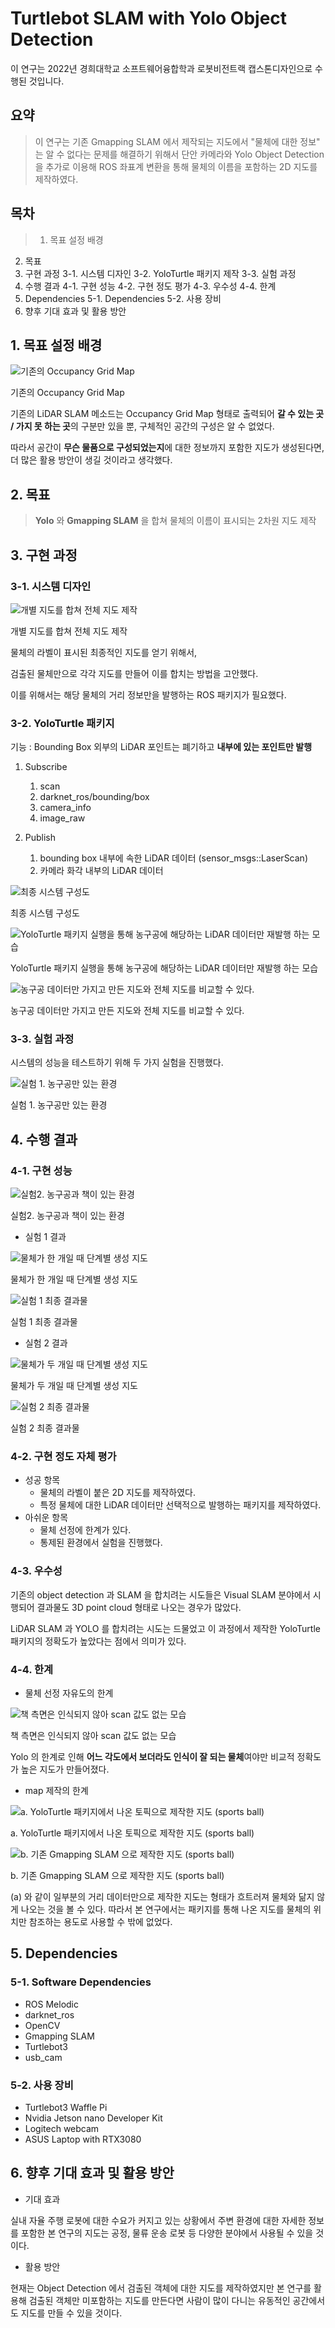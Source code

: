 # Turtlebot SLAM with Yolo Object Detection

이 연구는 2022년 경희대학교 소프트웨어융합학과 로봇비전트랙 캡스톤디자인으로 수행된 것입니다. 

## 요약

> 이 연구는 기존 Gmapping SLAM 에서 제작되는 지도에서 "물체에 대한 정보" 는 알 수 없다는 문제를 
해결하기 위해서 단안 카메라와 Yolo Object Detection 을 추가로 이용해 ROS 좌표계 변환을 통해 
물체의 이름을 포함하는 2D 지도를 제작하였다.
> 

## 목차

> 1. 목표 설정 배경
2. 목표
3. 구현 과정
	3-1. 시스템 디자인
	3-2. YoloTurtle 패키지 제작
	3-3. 실험 과정
4. 수행 결과
	4-1. 구현 성능
	4-2. 구현 정도 평가
	4-3. 우수성
	4-4. 한계
5. Dependencies
	5-1. Dependencies
	5-2. 사용 장비
6. 향후 기대 효과 및 활용 방안
> 

## 1. 목표 설정 배경

![기존의 Occupancy Grid Map](%E1%84%86%E1%85%B5%E1%84%85%E1%85%A2%E1%84%8C%E1%85%A1%E1%84%83%E1%85%A9%E1%86%BC%E1%84%8E%E1%85%A1%E1%84%85%E1%85%A9%E1%84%87%E1%85%A9%E1%86%BA%20%E1%84%8F%E1%85%A2%E1%86%B8%E1%84%89%E1%85%B3%E1%84%90%E1%85%A9%E1%86%AB%20%E1%84%83%E1%85%B5%E1%84%8C%E1%85%A1%E1%84%8B%E1%85%B5%E1%86%AB%20%E1%84%8E%E1%85%AC%E1%84%8C%E1%85%A9%E1%86%BC%20%E1%84%87%E1%85%A9%E1%84%80%E1%85%A9%E1%84%89%E1%85%A5%205fcb11f68b6f4d188029ea12f2d7802b/Untitled.png)

기존의 Occupancy Grid Map

기존의 LiDAR SLAM 메소드는 Occupancy Grid Map 형태로 출력되어 **갈 수 있는 곳 / 가지 못 하는 곳**의 구분만 있을 뿐, 
구체적인 공간의 구성은 알 수 없었다.

따라서 공간이 **무슨 물품으로 구성되었는지**에 대한 정보까지 포함한 지도가 생성된다면, 더 많은 활용 방안이 생길 것이라고 생각했다.

## 2. 목표

> **Yolo** 와 **Gmapping SLAM** 을 합쳐 물체의 이름이 표시되는 2차원 지도 제작
> 

## 3. 구현 과정

### 3-1. 시스템 디자인

![개별 지도를 합쳐 전체 지도 제작](%E1%84%86%E1%85%B5%E1%84%85%E1%85%A2%E1%84%8C%E1%85%A1%E1%84%83%E1%85%A9%E1%86%BC%E1%84%8E%E1%85%A1%E1%84%85%E1%85%A9%E1%84%87%E1%85%A9%E1%86%BA%20%E1%84%8F%E1%85%A2%E1%86%B8%E1%84%89%E1%85%B3%E1%84%90%E1%85%A9%E1%86%AB%20%E1%84%83%E1%85%B5%E1%84%8C%E1%85%A1%E1%84%8B%E1%85%B5%E1%86%AB%20%E1%84%8E%E1%85%AC%E1%84%8C%E1%85%A9%E1%86%BC%20%E1%84%87%E1%85%A9%E1%84%80%E1%85%A9%E1%84%89%E1%85%A5%205fcb11f68b6f4d188029ea12f2d7802b/Untitled%201.png)

개별 지도를 합쳐 전체 지도 제작

물체의 라벨이 표시된 최종적인 지도를 얻기 위해서, 

검출된 물체만으로 각각 지도를 만들어 이를 합치는 방법을 고안했다. 

이를 위해서는 해당 물체의 거리 정보만을 발행하는 ROS 패키지가 
필요했다. 

### 3-2. YoloTurtle 패키지

기능 : Bounding Box 외부의 LiDAR 포인트는 폐기하고 **내부에 있는 포인트만 발행**

1. Subscribe 
    1. scan
    2. darknet_ros/bounding/box
    3. camera_info
    4. image_raw

1. Publish
    1. bounding box 내부에 속한 LiDAR 데이터 (sensor_msgs::LaserScan)
    2. 카메라 화각 내부의 LiDAR 데이터

![최종 시스템 구성도](%E1%84%86%E1%85%B5%E1%84%85%E1%85%A2%E1%84%8C%E1%85%A1%E1%84%83%E1%85%A9%E1%86%BC%E1%84%8E%E1%85%A1%E1%84%85%E1%85%A9%E1%84%87%E1%85%A9%E1%86%BA%20%E1%84%8F%E1%85%A2%E1%86%B8%E1%84%89%E1%85%B3%E1%84%90%E1%85%A9%E1%86%AB%20%E1%84%83%E1%85%B5%E1%84%8C%E1%85%A1%E1%84%8B%E1%85%B5%E1%86%AB%20%E1%84%8E%E1%85%AC%E1%84%8C%E1%85%A9%E1%86%BC%20%E1%84%87%E1%85%A9%E1%84%80%E1%85%A9%E1%84%89%E1%85%A5%205fcb11f68b6f4d188029ea12f2d7802b/Untitled%202.png)

최종 시스템 구성도

![YoloTurtle 패키지 실행을 통해 농구공에 해당하는 
LiDAR 데이터만 재발행 하는 모습](%E1%84%86%E1%85%B5%E1%84%85%E1%85%A2%E1%84%8C%E1%85%A1%E1%84%83%E1%85%A9%E1%86%BC%E1%84%8E%E1%85%A1%E1%84%85%E1%85%A9%E1%84%87%E1%85%A9%E1%86%BA%20%E1%84%8F%E1%85%A2%E1%86%B8%E1%84%89%E1%85%B3%E1%84%90%E1%85%A9%E1%86%AB%20%E1%84%83%E1%85%B5%E1%84%8C%E1%85%A1%E1%84%8B%E1%85%B5%E1%86%AB%20%E1%84%8E%E1%85%AC%E1%84%8C%E1%85%A9%E1%86%BC%20%E1%84%87%E1%85%A9%E1%84%80%E1%85%A9%E1%84%89%E1%85%A5%205fcb11f68b6f4d188029ea12f2d7802b/Untitled%203.png)

YoloTurtle 패키지 실행을 통해 농구공에 해당하는 
LiDAR 데이터만 재발행 하는 모습

![농구공 데이터만 가지고 만든 지도와 전체 지도를 
비교할 수 있다. ](%E1%84%86%E1%85%B5%E1%84%85%E1%85%A2%E1%84%8C%E1%85%A1%E1%84%83%E1%85%A9%E1%86%BC%E1%84%8E%E1%85%A1%E1%84%85%E1%85%A9%E1%84%87%E1%85%A9%E1%86%BA%20%E1%84%8F%E1%85%A2%E1%86%B8%E1%84%89%E1%85%B3%E1%84%90%E1%85%A9%E1%86%AB%20%E1%84%83%E1%85%B5%E1%84%8C%E1%85%A1%E1%84%8B%E1%85%B5%E1%86%AB%20%E1%84%8E%E1%85%AC%E1%84%8C%E1%85%A9%E1%86%BC%20%E1%84%87%E1%85%A9%E1%84%80%E1%85%A9%E1%84%89%E1%85%A5%205fcb11f68b6f4d188029ea12f2d7802b/Untitled%204.png)

농구공 데이터만 가지고 만든 지도와 전체 지도를 
비교할 수 있다. 

### 3-3. 실험 과정

시스템의 성능을 테스트하기 위해 두 가지 실험을 진행했다.                          

![실험 1. 농구공만 있는 환경](%E1%84%86%E1%85%B5%E1%84%85%E1%85%A2%E1%84%8C%E1%85%A1%E1%84%83%E1%85%A9%E1%86%BC%E1%84%8E%E1%85%A1%E1%84%85%E1%85%A9%E1%84%87%E1%85%A9%E1%86%BA%20%E1%84%8F%E1%85%A2%E1%86%B8%E1%84%89%E1%85%B3%E1%84%90%E1%85%A9%E1%86%AB%20%E1%84%83%E1%85%B5%E1%84%8C%E1%85%A1%E1%84%8B%E1%85%B5%E1%86%AB%20%E1%84%8E%E1%85%AC%E1%84%8C%E1%85%A9%E1%86%BC%20%E1%84%87%E1%85%A9%E1%84%80%E1%85%A9%E1%84%89%E1%85%A5%205fcb11f68b6f4d188029ea12f2d7802b/Untitled%205.png)

실험 1. 농구공만 있는 환경

## 4. 수행 결과

### 4-1. 구현 성능

![실험2. 농구공과 책이 있는 환경](%E1%84%86%E1%85%B5%E1%84%85%E1%85%A2%E1%84%8C%E1%85%A1%E1%84%83%E1%85%A9%E1%86%BC%E1%84%8E%E1%85%A1%E1%84%85%E1%85%A9%E1%84%87%E1%85%A9%E1%86%BA%20%E1%84%8F%E1%85%A2%E1%86%B8%E1%84%89%E1%85%B3%E1%84%90%E1%85%A9%E1%86%AB%20%E1%84%83%E1%85%B5%E1%84%8C%E1%85%A1%E1%84%8B%E1%85%B5%E1%86%AB%20%E1%84%8E%E1%85%AC%E1%84%8C%E1%85%A9%E1%86%BC%20%E1%84%87%E1%85%A9%E1%84%80%E1%85%A9%E1%84%89%E1%85%A5%205fcb11f68b6f4d188029ea12f2d7802b/Untitled%206.png)

실험2. 농구공과 책이 있는 환경

- 실험 1 결과

![물체가 한 개일 때 단계별 생성 지도](%E1%84%86%E1%85%B5%E1%84%85%E1%85%A2%E1%84%8C%E1%85%A1%E1%84%83%E1%85%A9%E1%86%BC%E1%84%8E%E1%85%A1%E1%84%85%E1%85%A9%E1%84%87%E1%85%A9%E1%86%BA%20%E1%84%8F%E1%85%A2%E1%86%B8%E1%84%89%E1%85%B3%E1%84%90%E1%85%A9%E1%86%AB%20%E1%84%83%E1%85%B5%E1%84%8C%E1%85%A1%E1%84%8B%E1%85%B5%E1%86%AB%20%E1%84%8E%E1%85%AC%E1%84%8C%E1%85%A9%E1%86%BC%20%E1%84%87%E1%85%A9%E1%84%80%E1%85%A9%E1%84%89%E1%85%A5%205fcb11f68b6f4d188029ea12f2d7802b/Untitled%207.png)

물체가 한 개일 때 단계별 생성 지도

![실험 1 최종 결과물](%E1%84%86%E1%85%B5%E1%84%85%E1%85%A2%E1%84%8C%E1%85%A1%E1%84%83%E1%85%A9%E1%86%BC%E1%84%8E%E1%85%A1%E1%84%85%E1%85%A9%E1%84%87%E1%85%A9%E1%86%BA%20%E1%84%8F%E1%85%A2%E1%86%B8%E1%84%89%E1%85%B3%E1%84%90%E1%85%A9%E1%86%AB%20%E1%84%83%E1%85%B5%E1%84%8C%E1%85%A1%E1%84%8B%E1%85%B5%E1%86%AB%20%E1%84%8E%E1%85%AC%E1%84%8C%E1%85%A9%E1%86%BC%20%E1%84%87%E1%85%A9%E1%84%80%E1%85%A9%E1%84%89%E1%85%A5%205fcb11f68b6f4d188029ea12f2d7802b/Untitled%208.png)

실험 1 최종 결과물

- 실험 2 결과

![물체가 두 개일 때 단계별 생성 지도](%E1%84%86%E1%85%B5%E1%84%85%E1%85%A2%E1%84%8C%E1%85%A1%E1%84%83%E1%85%A9%E1%86%BC%E1%84%8E%E1%85%A1%E1%84%85%E1%85%A9%E1%84%87%E1%85%A9%E1%86%BA%20%E1%84%8F%E1%85%A2%E1%86%B8%E1%84%89%E1%85%B3%E1%84%90%E1%85%A9%E1%86%AB%20%E1%84%83%E1%85%B5%E1%84%8C%E1%85%A1%E1%84%8B%E1%85%B5%E1%86%AB%20%E1%84%8E%E1%85%AC%E1%84%8C%E1%85%A9%E1%86%BC%20%E1%84%87%E1%85%A9%E1%84%80%E1%85%A9%E1%84%89%E1%85%A5%205fcb11f68b6f4d188029ea12f2d7802b/Untitled%209.png)

물체가 두 개일 때 단계별 생성 지도

![실험 2 최종 결과물](%E1%84%86%E1%85%B5%E1%84%85%E1%85%A2%E1%84%8C%E1%85%A1%E1%84%83%E1%85%A9%E1%86%BC%E1%84%8E%E1%85%A1%E1%84%85%E1%85%A9%E1%84%87%E1%85%A9%E1%86%BA%20%E1%84%8F%E1%85%A2%E1%86%B8%E1%84%89%E1%85%B3%E1%84%90%E1%85%A9%E1%86%AB%20%E1%84%83%E1%85%B5%E1%84%8C%E1%85%A1%E1%84%8B%E1%85%B5%E1%86%AB%20%E1%84%8E%E1%85%AC%E1%84%8C%E1%85%A9%E1%86%BC%20%E1%84%87%E1%85%A9%E1%84%80%E1%85%A9%E1%84%89%E1%85%A5%205fcb11f68b6f4d188029ea12f2d7802b/Untitled%2010.png)

실험 2 최종 결과물

### 4-2. 구현 정도 자체 평가

- 성공 항목
    - 물체의 라벨이 붙은 2D 지도를 제작하였다.
    - 특정 물체에 대한 LiDAR 데이터만 선택적으로 발행하는 패키지를 제작하였다.
- 아쉬운 항목
    - 물체 선정에 한계가 있다.
    - 통제된 환경에서 실험을 진행했다.

### 4-3. 우수성

기존의 object detection 과 SLAM 을 합치려는 시도들은 Visual SLAM 분야에서 시행되어 결과물도 3D point cloud 형태로 나오는 경우가 많았다. 

LiDAR SLAM 과 YOLO 를 합치려는 시도는 드물었고 이 과정에서 제작한 YoloTurtle 패키지의 정확도가 높았다는 점에서 의미가 있다. 

### 4-4. 한계

- 물체 선정 자유도의 한계

![책 측면은 인식되지 않아 scan 값도 없는 모습](%E1%84%86%E1%85%B5%E1%84%85%E1%85%A2%E1%84%8C%E1%85%A1%E1%84%83%E1%85%A9%E1%86%BC%E1%84%8E%E1%85%A1%E1%84%85%E1%85%A9%E1%84%87%E1%85%A9%E1%86%BA%20%E1%84%8F%E1%85%A2%E1%86%B8%E1%84%89%E1%85%B3%E1%84%90%E1%85%A9%E1%86%AB%20%E1%84%83%E1%85%B5%E1%84%8C%E1%85%A1%E1%84%8B%E1%85%B5%E1%86%AB%20%E1%84%8E%E1%85%AC%E1%84%8C%E1%85%A9%E1%86%BC%20%E1%84%87%E1%85%A9%E1%84%80%E1%85%A9%E1%84%89%E1%85%A5%205fcb11f68b6f4d188029ea12f2d7802b/Untitled%2011.png)

책 측면은 인식되지 않아 scan 값도 없는 모습

Yolo 의 한계로 인해 
**어느 각도에서 보더라도 인식이 잘 되는 물체**여야만 
비교적 정확도가 높은 지도가 만들어졌다. 

- map 제작의 한계

![a. YoloTurtle 패키지에서 나온 토픽으로 제작한 지도 (sports ball)](%E1%84%86%E1%85%B5%E1%84%85%E1%85%A2%E1%84%8C%E1%85%A1%E1%84%83%E1%85%A9%E1%86%BC%E1%84%8E%E1%85%A1%E1%84%85%E1%85%A9%E1%84%87%E1%85%A9%E1%86%BA%20%E1%84%8F%E1%85%A2%E1%86%B8%E1%84%89%E1%85%B3%E1%84%90%E1%85%A9%E1%86%AB%20%E1%84%83%E1%85%B5%E1%84%8C%E1%85%A1%E1%84%8B%E1%85%B5%E1%86%AB%20%E1%84%8E%E1%85%AC%E1%84%8C%E1%85%A9%E1%86%BC%20%E1%84%87%E1%85%A9%E1%84%80%E1%85%A9%E1%84%89%E1%85%A5%205fcb11f68b6f4d188029ea12f2d7802b/Untitled%2012.png)

a. YoloTurtle 패키지에서 나온 토픽으로 제작한 지도 (sports ball)

![b. 기존 Gmapping SLAM 으로 제작한 지도 (sports ball)](%E1%84%86%E1%85%B5%E1%84%85%E1%85%A2%E1%84%8C%E1%85%A1%E1%84%83%E1%85%A9%E1%86%BC%E1%84%8E%E1%85%A1%E1%84%85%E1%85%A9%E1%84%87%E1%85%A9%E1%86%BA%20%E1%84%8F%E1%85%A2%E1%86%B8%E1%84%89%E1%85%B3%E1%84%90%E1%85%A9%E1%86%AB%20%E1%84%83%E1%85%B5%E1%84%8C%E1%85%A1%E1%84%8B%E1%85%B5%E1%86%AB%20%E1%84%8E%E1%85%AC%E1%84%8C%E1%85%A9%E1%86%BC%20%E1%84%87%E1%85%A9%E1%84%80%E1%85%A9%E1%84%89%E1%85%A5%205fcb11f68b6f4d188029ea12f2d7802b/Untitled%2013.png)

b. 기존 Gmapping SLAM 으로 제작한 지도 (sports ball)

(a) 와 같이 일부분의 거리 데이터만으로 제작한 지도는 형태가 흐트러져 물체와 닮지 않게 나오는 것을 볼 수 있다. 따라서 본 연구에서는 패키지를 통해 나온 지도를 물체의 위치만 참조하는 용도로 사용할 수 밖에 없었다. 

## 5. Dependencies

### 5-1. Software Dependencies

- ROS Melodic
- darknet_ros
- OpenCV
- Gmapping SLAM
- Turtlebot3
- usb_cam

### 5-2. 사용 장비

- Turtlebot3 Waffle Pi
- Nvidia Jetson nano Developer Kit
- Logitech webcam
- ASUS Laptop with RTX3080

## 6. 향후 기대 효과 및 활용 방안

- 기대 효과

실내 자율 주행 로봇에 대한 수요가 커지고 있는 상황에서 주변 환경에 대한 자세한 정보를 포함한 본 연구의 지도는 공정, 물류 운송 로봇 등 다양한 분야에서 사용될 수 있을 것이다.
- 활용 방안

현재는 Object Detection 에서 검출된 객체에 대한 지도를 제작하였지만 본 연구를 활용해 검출된 객체만 미포함하는 지도를 만든다면 사람이 많이 다니는 유동적인 공간에서도 지도를 만들 수 있을 것이다.